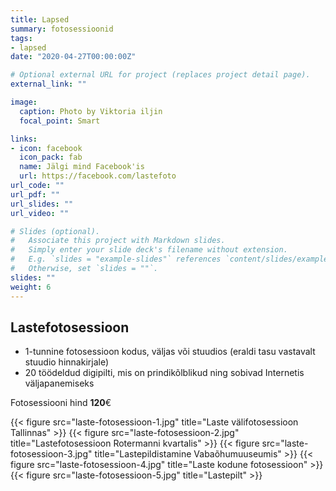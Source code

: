 ```yaml
---
title: Lapsed
summary: fotosessioonid
tags:
- lapsed
date: "2020-04-27T00:00:00Z"

# Optional external URL for project (replaces project detail page).
external_link: ""

image:
  caption: Photo by Viktoria iljin
  focal_point: Smart

links:
- icon: facebook
  icon_pack: fab
  name: Jälgi mind Facebook'is
  url: https://facebook.com/lastefoto
url_code: ""
url_pdf: ""
url_slides: ""
url_video: ""

# Slides (optional).
#   Associate this project with Markdown slides.
#   Simply enter your slide deck's filename without extension.
#   E.g. `slides = "example-slides"` references `content/slides/example-slides.md`.
#   Otherwise, set `slides = ""`.
slides: ""
weight: 6
---
```


## Lastefotosessioon 

- 1-tunnine fotosessioon kodus, väljas või stuudios (eraldi tasu vastavalt stuudio hinnakirjale) 
- 20 töödeldud digipilti, mis on prindikõlblikud ning sobivad Internetis väljapanemiseks 

Fotosessiooni hind **120**€ 

{{< figure src="laste-fotosessioon-1.jpg" title="Laste välifotosessioon Tallinnas" >}}
{{< figure src="laste-fotosessioon-2.jpg" title="Lastefotosessioon Rotermanni kvartalis" >}}
{{< figure src="laste-fotosessioon-3.jpg" title="Lastepildistamine Vabaõhumuuseumis" >}}
{{< figure src="laste-fotosessioon-4.jpg" title="Laste kodune fotosessioon" >}}
{{< figure src="laste-fotosessioon-5.jpg" title="Lastepilt" >}}
